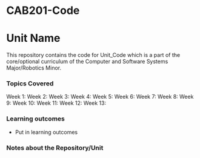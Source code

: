 # CAB201-Code
# Unit Name
This repository contains the code for Unit_Code which is a part of the core/optional curriculum of the Computer and Software Systems Major/Robotics Minor. 

### Topics Covered 
Week 1: 
Week 2:
Week 3:
Week 4:
Week 5:
Week 6: 
Week 7:
Week 8:
Week 9:
Week 10:
Week 11:
Week 12:
Week 13:

### Learning outcomes
-   Put in learning outcomes


### Notes about the Repository/Unit
